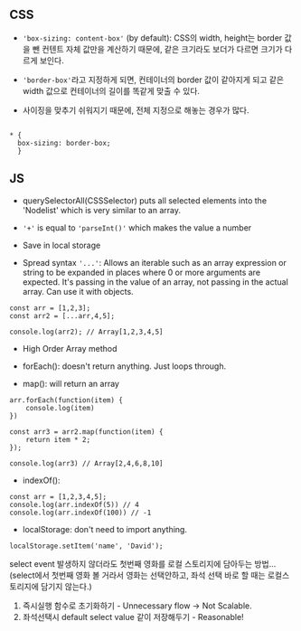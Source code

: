 ## CSS

- `'box-sizing: content-box'` (by default):
  CSS의 width, height는 border 값을 뺀 컨텐트 자체 값만을 계산하기 때문에, 같은 크기라도 보더가 다르면 크기가 다르게 보인다.

- `'border-box'`라고 지정하게 되면, 컨테이너의 border 값이 같아지게 되고 같은 width 값으로 컨테이너의 길이를 똑같게 맞출 수 있다.

- 사이징을 맞추기 쉬워지기 때문에, 전체 지정으로 해놓는 경우가 많다.

```

* {
  box-sizing: border-box;
  }

```

## JS

- querySelectorAll(CSSSelector) puts all selected elements into the 'Nodelist' which is very similar to an array.

- `'+'` is equal to `'parseInt()'` which makes the value a number

- Save in local storage

- Spread syntax `'...'`:
  Allows an iterable such as an array expression or string to be expanded in places where 0 or more arguments are expected. It's passing in the value of an array, not passing in the actual array. Can use it with objects.

```
const arr = [1,2,3];
const arr2 = [...arr,4,5];

console.log(arr2); // Array[1,2,3,4,5]
```

- High Order Array method

- forEach():
  doesn't return anything. Just loops through.

- map():
  will return an array

```
arr.forEach(function(item) {
    console.log(item)
})

const arr3 = arr2.map(function(item) {
    return item * 2;
});

console.log(arr3) // Array[2,4,6,8,10]
```

- indexOf():

```
const arr = [1,2,3,4,5];
console.log(arr.indexOf(5)) // 4
console.log(arr.indexOf(100)) // -1
```

- localStorage: don't need to import anything.

```
localStorage.setItem('name', 'David');
```

select event 발생하지 않더라도 첫번째 영화를 로컬 스토리지에 담아두는 방법...
(select에서 첫번째 영화 볼 거라서 영화는 선택안하고, 좌석 선택 바로 할 때는 로컬스토리지에 담기지 않는다.)

1. 즉시실행 함수로 초기화하기 - Unnecessary flow -> Not Scalable.
1. 좌석선택시 default select value 같이 저장해두기 - Reasonable!
